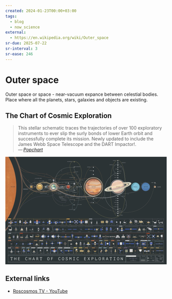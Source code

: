 ```yaml
---
created: 2024-01-23T00:00+03:00
tags:
  - blog
  - now_science
external:
  - https://en.wikipedia.org/wiki/Outer_space
sr-due: 2025-07-22
sr-interval: 3
sr-ease: 246
---
```


# Outer space

Outer space or space - near-vacuum expance between celestial bodies. Place where all the planets, stars, galaxies and objects are existing.

## The Chart of Cosmic Exploration

> This stellar schematic traces the trajectories of over 100 exploratory instruments to ever slip the surly bonds of lower Earth orbit and successfully complete its mission. Newly updated to include the James Webb Space Telescope and the DART Impactor!.\
> — <cite>[Popchart](https://popchart.co/products/the-chart-of-cosmic-exploration)</cite>

![The Chart of Cosmic Exploration](img/ref-Cosmic_Space.webp)

## External links

- [Roscosmos TV - YouTube](https://www.youtube.com/channel/UCOcpUgXosMCIlOsreUfNFiA)
